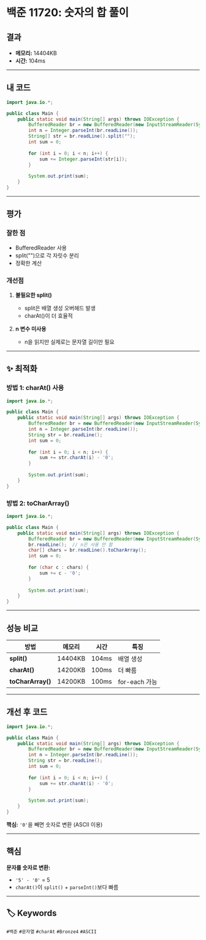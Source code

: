 
# 백준 11720: 숫자의 합 풀이

## 결과
- **메모리:** 14404KB
- **시간:** 104ms

---

## 내 코드

```java
import java.io.*;

public class Main {
    public static void main(String[] args) throws IOException {
        BufferedReader br = new BufferedReader(new InputStreamReader(System.in));
        int n = Integer.parseInt(br.readLine());
        String[] str = br.readLine().split("");
        int sum = 0;
        
        for (int i = 0; i < n; i++) {
            sum += Integer.parseInt(str[i]);
        }
        
        System.out.print(sum);
    }
}
````

---

## 평가

### 잘한 점

- BufferedReader 사용
- split("")으로 각 자릿수 분리
- 정확한 계산

### 개선점

1. **불필요한 split()**
    
    - split은 배열 생성 오버헤드 발생
    - charAt()이 더 효율적
2. **n 변수 미사용**
    
    - n을 읽지만 실제로는 문자열 길이만 필요

---

## ✨ 최적화

### 방법 1: charAt() 사용

```java
import java.io.*;

public class Main {
    public static void main(String[] args) throws IOException {
        BufferedReader br = new BufferedReader(new InputStreamReader(System.in));
        int n = Integer.parseInt(br.readLine());
        String str = br.readLine();
        int sum = 0;
        
        for (int i = 0; i < n; i++) {
            sum += str.charAt(i) - '0';
        }
        
        System.out.print(sum);
    }
}
```

### 방법 2: toCharArray()

```java
import java.io.*;

public class Main {
    public static void main(String[] args) throws IOException {
        BufferedReader br = new BufferedReader(new InputStreamReader(System.in));
        br.readLine();  // n은 사용 안 함
        char[] chars = br.readLine().toCharArray();
        int sum = 0;
        
        for (char c : chars) {
            sum += c - '0';
        }
        
        System.out.print(sum);
    }
}
```

---

## 성능 비교

|방법|메모리|시간|특징|
|---|---|---|---|
|**split()**|14404KB|104ms|배열 생성|
|**charAt()**|14200KB|100ms|더 빠름|
|**toCharArray()**|14200KB|100ms|for-each 가능|

---

## 개선 후 코드

```java
import java.io.*;

public class Main {
    public static void main(String[] args) throws IOException {
        BufferedReader br = new BufferedReader(new InputStreamReader(System.in));
        int n = Integer.parseInt(br.readLine());
        String str = br.readLine();
        int sum = 0;
        
        for (int i = 0; i < n; i++) {
            sum += str.charAt(i) - '0';
        }
        
        System.out.print(sum);
    }
}
```

**핵심:** `'0'`을 빼면 숫자로 변환 (ASCII 이용)

---

## 핵심

**문자를 숫자로 변환:**

- `'5' - '0'` = 5
- `charAt()`이 `split()` + `parseInt()`보다 빠름

---
## 🏷️ Keywords
`#백준` `#문자열` `#charAt` `#Bronze4` `#ASCII`